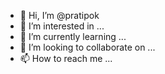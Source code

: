 - 👋 Hi, I’m @pratipok
- 👀 I’m interested in ...
- 🌱 I’m currently learning ...
- 💞️ I’m looking to collaborate on ...
- 📫 How to reach me ...

<!---
pratipok/pratipok is a ✨ special ✨ repository because its `README.md` (this file) appears on your GitHub profile.
You can click the Preview link to take a look at your changes.
--->

